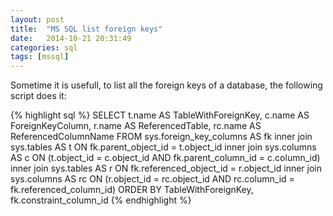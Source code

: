 ```yaml
---
layout: post
title:  "MS SQL list foreign keys"
date:   2014-10-21 20:31:49
categories: sql
tags: [mssql]
---
```


Sometime it is usefull, to list all the foreign keys of a database, the following script does it:

{% highlight sql %}
SELECT
	t.name AS TableWithForeignKey,
	c.name AS ForeignKeyColumn,
	r.name AS ReferencedTable,
	rc.name AS ReferencedColumnName
FROM sys.foreign_key_columns AS fk
	inner join sys.tables AS t ON fk.parent_object_id = t.object_id
	inner join sys.columns AS c ON (t.object_id = c.object_id  AND fk.parent_column_id = c.column_id)
	inner join sys.tables AS r ON fk.referenced_object_id = r.object_id
	inner join sys.columns AS rc ON (r.object_id = rc.object_id AND rc.column_id = fk.referenced_column_id)
ORDER BY
	TableWithForeignKey,
	fk.constraint_column_id
{% endhighlight %}

